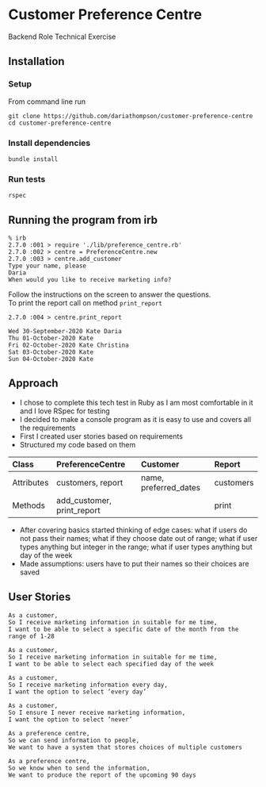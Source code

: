 # Customer Preference Centre
Backend Role Technical Exercise

## Installation
### Setup
From command line run
```
git clone https://github.com/dariathompson/customer-preference-centre
cd customer-preference-centre
```
### Install dependencies
```
bundle install
```
### Run tests
```
rspec
```

## Running the program from irb
```
% irb                                                        
2.7.0 :001 > require './lib/preference_centre.rb'
2.7.0 :002 > centre = PreferenceCentre.new
2.7.0 :003 > centre.add_customer
Type your name, please
Daria   
When would you like to receive marketing info?
```
Follow the instructions on the screen to answer the questions.\
To print the report call on method ```print_report```
```
2.7.0 :004 > centre.print_report

Wed 30-September-2020 Kate Daria
Thu 01-October-2020 Kate
Fri 02-October-2020 Kate Christina
Sat 03-October-2020 Kate
Sun 04-October-2020 Kate
```

## Approach
* I chose to complete this tech test in Ruby as I am most comfortable in it and I love RSpec for testing
* I decided to make a console program as it is easy to use and covers all the requirements
* First I created user stories based on requirements
* Structured my code based on them

| Class          | PreferenceCentre | Customer  | Report    |
| :------------- | :----------- | :----------- | :----------- |
| Attributes | customers, report | name, preferred_dates | customers |
| Methods | add_customer, print_report | | print |

* After covering basics started thinking of edge cases: what if users do not pass their names; what if they choose date out of range; what if user types anything but integer in the range; what if user types anything but day of the week
* Made assumptions: users have to put their names so their choices are saved

## User Stories
```
As a customer,
So I receive marketing information in suitable for me time,
I want to be able to select a specific date of the month from the range of 1-28
```
```
As a customer,
So I receive marketing information in suitable for me time,
I want to be able to select each specified day of the week
```
```
As a customer,
So I receive marketing information every day,
I want the option to select ‘every day’ 
```
```
As a customer,
So I ensure I never receive marketing information,
I want the option to select ‘never’ 
```
```
As a preference centre,
So we can send information to people,
We want to have a system that stores choices of multiple customers
```
```
As a preference centre,
So we know when to send the information,
We want to produce the report of the upcoming 90 days
```
